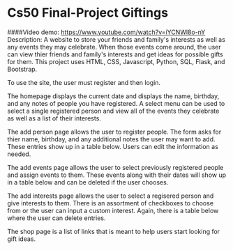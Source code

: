 #  Cs50 Final-Project Giftings
####Video demo: https://www.youtube.com/watch?v=iYCNWl8o-nY
Description: A website to store your friends and family's interests as well as any events they may celebrate. When those events come around, the user can view thier friends and family's interests and get ideas for possible gifts for them. This project uses HTML, CSS, Javascript, Python, SQL, Flask, and Bootstrap.

To use the site, the user must register and then login. 

The homepage displays the current date and displays the name, birthday, and any notes of people you have registered. A select menu can be used to select a single registered person and view all of the events they celebrate as well as a list of their interests.

The add person page allows the user to register people. The form asks for thier name, birthday, and any additional notes the user may want to add. These entries show up in a table below. Users can edit the information as needed.

The add events page allows the user to select previously registered people and assign events to them. These events along with their dates will show up in a table below and can be deleted if the user chooses.

The add interests page allows the user to select a regisered person and give interests to them. There is an assortment of checkboxes to choose from or the user can input a custom interest. Again, there is a table below where the user can delete entries. 

The shop page is a list of links that is meant to help users start looking for gift ideas.


